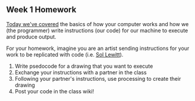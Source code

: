 ## Week 1 Homework 

[Today we've covered](https://docs.google.com/presentation/d/12-1TYEYJuTqpj50o56p8wQUYdNri9GBjs0CqRwbLXoo/edit#slide=id.g3ff882a33e_1_0) the basics of how your computer works and how we (the programmer) write instructions (our code) for our machine to execute and produce output.

For your homework, imagine you are an artist sending instructions for your work to be replicated with code (i.e. [Sol Lewitt](https://solvingsol.com/)). 
1. Write psedocode for a drawing that you want to execute 
2. Exchange your instructions with a partner in the class 
3. Following your partner's instructions, use processing to create their drawing
4. Post your code in the class wiki! 
